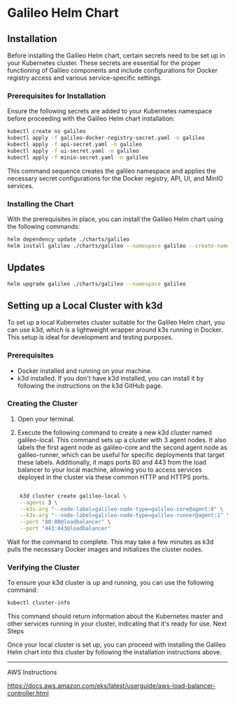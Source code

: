 # Galileo Helm Chart

## Installation

Before installing the Galileo Helm chart, certain secrets need to be set up in your Kubernetes cluster. These secrets are essential for the proper functioning of Galileo components and include configurations for Docker registry access and various service-specific settings.

### Prerequisites for Installation

Ensure the following secrets are added to your Kubernetes namespace before proceeding with the Galileo Helm chart installation:

```bash
kubectl create ns galileo
kubectl apply -f galileo-docker-registry-secret.yaml -n galileo
kubectl apply -f api-secret.yaml -n galileo
kubectl apply -f ui-secret.yaml -n galileo
kubectl apply -f minio-secret.yaml -n galileo
``````

This command sequence creates the galileo namespace and applies the necessary secret configurations for the Docker registry, API, UI, and MinIO services.

### Installing the Chart

With the prerequisites in place, you can install the Galileo Helm chart using the following commands:

```bash
helm dependency update ./charts/galileo
helm install galileo ./charts/galileo --namespace galileo --create-namespace
```

## Updates

```bash
helm upgrade galileo ./charts/galileo --namespace galileo
```

## Setting up a Local Cluster with k3d

To set up a local Kubernetes cluster suitable for the Galileo Helm chart, you can use k3d, which is a lightweight wrapper around k3s running in Docker. This setup is ideal for development and testing purposes.

### Prerequisites

- Docker installed and running on your machine.
- k3d installed. If you don't have k3d installed, you can install it by following the instructions on the k3d GitHub page.

### Creating the Cluster

1. Open your terminal.

2. Execute the following command to create a new k3d cluster named galileo-local. This command sets up a cluster with 3 agent nodes. It also labels the first agent node as galileo-core and the second agent node as galileo-runner, which can be useful for specific deployments that target these labels. Additionally, it maps ports 80 and 443 from the load balancer to your local machine, allowing you to access services deployed in the cluster via these common HTTP and HTTPS ports.

```bash

    k3d cluster create galileo-local \
    --agents 3 \
    --k3s-arg "--node-label=galileo-node-type=galileo-core@agent:0" \
    --k3s-arg "--node-label=galileo-node-type=galileo-runner@agent:1" \
    --port "80:80@loadbalancer" \
    --port "443:443@loadbalancer"
```

Wait for the command to complete. This may take a few minutes as k3d pulls the necessary Docker images and initializes the cluster nodes.

### Verifying the Cluster

To ensure your k3d cluster is up and running, you can use the following command:

```bash
kubectl cluster-info
```

This command should return information about the Kubernetes master and other services running in your cluster, indicating that it's ready for use.
Next Steps

Once your local cluster is set up, you can proceed with installing the Galileo Helm chart into this cluster by following the installation instructions above.

---------

AWS Instructions

https://docs.aws.amazon.com/eks/latest/userguide/aws-load-balancer-controller.html
